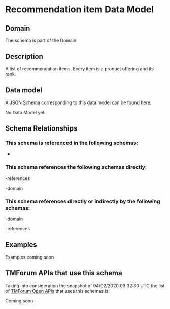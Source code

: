# Recommendation item Data Model

## Domain

The  schema is part of the  Domain

## Description

A list of recommendation items. Every item is a product offering and its rank.

## Data model

A JSON Schema corresponding to this data model can be found
[here](https://github.com/tmforum-rand/schemas/blob/candidates/Product/RecommendationItem.schema.json).

No Data Model yet

## Schema Relationships

### This schema is referenced in the following schemas:

-

### This schema references the following schemas directly:

-references

-domain

### This schema references directly or indirectly by the following schemas:

-domain

-references



## Examples

Examples coming soon

## TMForum APIs that use this schema

Taking into consideration the snapshot of 04/02/2020 03:32:30 UTC the list of [TMForum Open APIs](https://www.tmforum.org/open-apis/) that uses this schemas is:

Coming soon